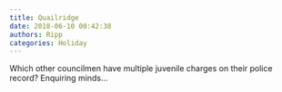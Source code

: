 ```yaml
---
title: Quailridge
date: 2018-06-10 00:42:38
authors: Ripp
categories: Holiday
---
```


 Which other councilmen have multiple juvenile charges on their police record?
Enquiring minds...